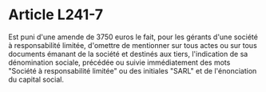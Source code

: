 # Article L241-7

Est puni d'une amende de 3750 euros le fait, pour les gérants d'une société à responsabilité limitée, d'omettre de mentionner sur tous actes ou sur tous documents émanant de la société et destinés aux tiers, l'indication de sa dénomination sociale, précédée ou suivie immédiatement des mots "Société à responsabilité limitée" ou des initiales "SARL" et de l'énonciation du capital social.